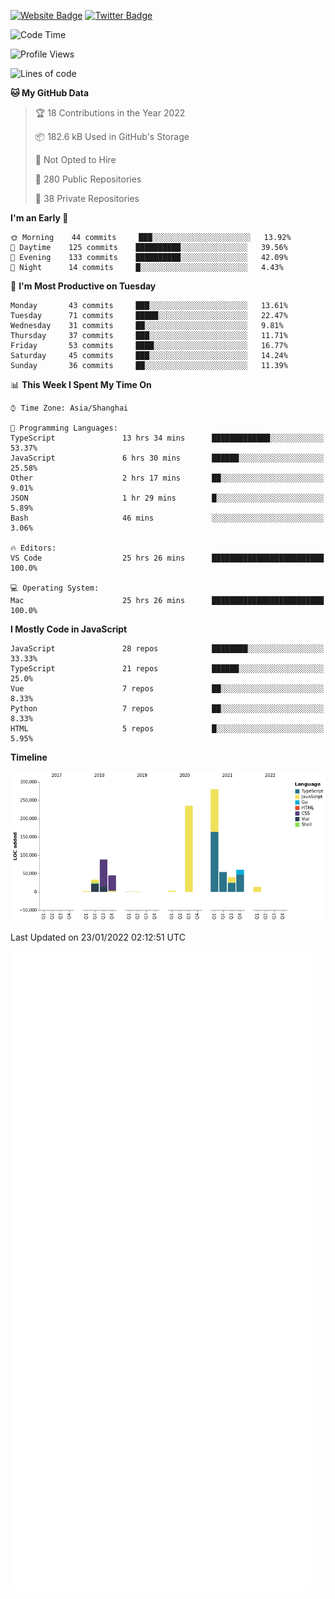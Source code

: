 [![Website Badge](https://img.shields.io/badge/-caos.me-444444?style=flat&logo=Google-Chrome&logoColor=f2f2f2&link=https://caos.me)](https://caos.me)
[![Twitter Badge](https://img.shields.io/badge/-@caosbad-1da1f2?style=flat&labelColor=1ca0f1&logo=twitter&logoColor=white&link=https://twitter.com/caosbad)](https://twitter.com/caosbad)



<!--START_SECTION:waka-->
![Code Time](http://img.shields.io/badge/Code%20Time-96%20hrs%2017%20mins-blue)

![Profile Views](http://img.shields.io/badge/Profile%20Views-2-blue)

![Lines of code](https://img.shields.io/badge/From%20Hello%20World%20I%27ve%20Written-856%20Thousand%20lines%20of%20code-blue)

**🐱 My GitHub Data** 

> 🏆 18 Contributions in the Year 2022
 > 
> 📦 182.6 kB Used in GitHub's Storage 
 > 
> 🚫 Not Opted to Hire
 > 
> 📜 280 Public Repositories 
 > 
> 🔑 38 Private Repositories  
 > 
**I'm an Early 🐤** 

```text
🌞 Morning    44 commits     ███░░░░░░░░░░░░░░░░░░░░░░   13.92% 
🌆 Daytime    125 commits    ██████████░░░░░░░░░░░░░░░   39.56% 
🌃 Evening    133 commits    ██████████░░░░░░░░░░░░░░░   42.09% 
🌙 Night      14 commits     █░░░░░░░░░░░░░░░░░░░░░░░░   4.43%

```
📅 **I'm Most Productive on Tuesday** 

```text
Monday       43 commits     ███░░░░░░░░░░░░░░░░░░░░░░   13.61% 
Tuesday      71 commits     █████░░░░░░░░░░░░░░░░░░░░   22.47% 
Wednesday    31 commits     ██░░░░░░░░░░░░░░░░░░░░░░░   9.81% 
Thursday     37 commits     ███░░░░░░░░░░░░░░░░░░░░░░   11.71% 
Friday       53 commits     ████░░░░░░░░░░░░░░░░░░░░░   16.77% 
Saturday     45 commits     ███░░░░░░░░░░░░░░░░░░░░░░   14.24% 
Sunday       36 commits     ██░░░░░░░░░░░░░░░░░░░░░░░   11.39%

```


📊 **This Week I Spent My Time On** 

```text
⌚︎ Time Zone: Asia/Shanghai

💬 Programming Languages: 
TypeScript               13 hrs 34 mins      █████████████░░░░░░░░░░░░   53.37% 
JavaScript               6 hrs 30 mins       ██████░░░░░░░░░░░░░░░░░░░   25.58% 
Other                    2 hrs 17 mins       ██░░░░░░░░░░░░░░░░░░░░░░░   9.01% 
JSON                     1 hr 29 mins        █░░░░░░░░░░░░░░░░░░░░░░░░   5.89% 
Bash                     46 mins             ░░░░░░░░░░░░░░░░░░░░░░░░░   3.06%

🔥 Editors: 
VS Code                  25 hrs 26 mins      █████████████████████████   100.0%

💻 Operating System: 
Mac                      25 hrs 26 mins      █████████████████████████   100.0%

```

**I Mostly Code in JavaScript** 

```text
JavaScript               28 repos            ████████░░░░░░░░░░░░░░░░░   33.33% 
TypeScript               21 repos            ██████░░░░░░░░░░░░░░░░░░░   25.0% 
Vue                      7 repos             ██░░░░░░░░░░░░░░░░░░░░░░░   8.33% 
Python                   7 repos             ██░░░░░░░░░░░░░░░░░░░░░░░   8.33% 
HTML                     5 repos             █░░░░░░░░░░░░░░░░░░░░░░░░   5.95%

```


**Timeline**

![Chart not found](https://raw.githubusercontent.com/caosbad/caosbad/master/charts/bar_graph.png) 


 Last Updated on 23/01/2022 02:12:51 UTC
<!--END_SECTION:waka-->


![Metrics](https://github.com/caosbad/CaosBad/blob/master/github-metrics.svg)

